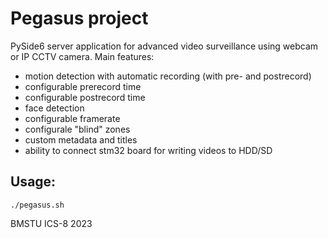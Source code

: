 # Pegasus project

PySide6 server application for advanced video surveillance using webcam or IP CCTV camera.
Main features:
- motion detection with automatic recording (with pre- and postrecord)
- configurable prerecord time
- configurable postrecord time
- face detection
- configurable framerate
- configurale "blind" zones
- custom metadata and titles
- ability to connect stm32 board for writing videos to HDD/SD

## Usage:
```./pegasus.sh```

BMSTU ICS-8 2023
